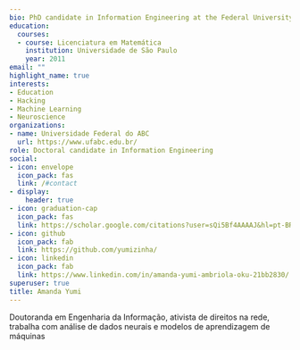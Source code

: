 ```yaml
---
bio: PhD candidate in Information Engineering at the Federal University of ABC. She has a degree in mathematics from the Institute of Mathematics and Statistics (2011). In her research, she works with Inferences of intercerebral connections using near-infrared spectroscopy (fNIRS) with machine learning.
education:
  courses:
  - course: Licenciatura em Matemática
    institution: Universidade de São Paulo
    year: 2011
email: ""
highlight_name: true
interests:
- Education
- Hacking
- Machine Learning
- Neuroscience
organizations:
- name: Universidade Federal do ABC
  url: https://www.ufabc.edu.br/
role: Doctoral candidate in Information Engineering
social:
- icon: envelope
  icon_pack: fas
  link: /#contact
- display:
    header: true
- icon: graduation-cap
  icon_pack: fas
  link: https://scholar.google.com/citations?user=sQi5Bf4AAAAJ&hl=pt-BR
- icon: github
  icon_pack: fab
  link: https://github.com/yumizinha/
- icon: linkedin
  icon_pack: fab
  link: https://www.linkedin.com/in/amanda-yumi-ambriola-oku-21bb2830/
superuser: true
title: Amanda Yumi
---
```


Doutoranda em Engenharia da Informação, ativista de direitos na rede, trabalha com análise de dados neurais e modelos de aprendizagem de máquinas

<!--- 
{{< icon name="download" pack="fas" >}} Download my {{< staticref "uploads/resume.pdf" "newtab" >}}resumé{{< /staticref >}}.
-->
